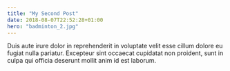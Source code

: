 ```yaml
---
title: "My Second Post"
date: 2018-08-07T22:52:28+01:00
hero: "badminton_2.jpg"
---
```

Duis aute irure dolor in reprehenderit in voluptate velit esse
cillum dolore eu fugiat nulla pariatur. Excepteur sint occaecat cupidatat non
proident, sunt in culpa qui officia deserunt mollit anim id est laborum.
